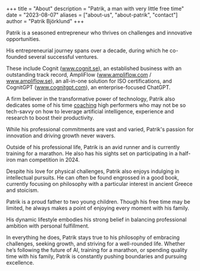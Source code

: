 +++
title = "About"
description = "Patrik, a man with very little free time"
date = "2023-08-07"
aliases = ["about-us", "about-patrik", "contact"]
author = "Patrik Björklund"
+++

Patrik is a seasoned entrepreneur who thrives on challenges and innovative opportunities. 

His entrepreneurial journey spans over a decade, during which he co-founded several successful ventures. 

These include Cognit (www.cognit.se), an established business with an outstanding track record, AmpliFlow (www.ampliflow.com / www.ampliflow.se), an all-in-one solution for ISO certifications, and CognitGPT (www.cognitgpt.com), an enterprise-focused ChatGPT.

A firm believer in the transformative power of technology, Patrik also dedicates some of his time [coaching](/posts/ai-personal-coaching/) high performers who may not be so tech-savvy on how to leverage artificial intelligence, experience and research to boost their productivity. 

While his professional commitments are vast and varied, Patrik's passion for innovation and driving growth never wavers.

Outside of his professional life, Patrik is an avid runner and is currently training for a marathon. He also has his sights set on participating in a half-iron man competition in 2024. 

Despite his love for physical challenges, Patrik also enjoys indulging in intellectual pursuits. He can often be found engrossed in a good book, currently focusing on philosophy with a particular interest in ancient Greece and stoicism.

Patrik is a proud father to two young children. Though his free time may be limited, he always makes a point of enjoying every moment with his family. 

His dynamic lifestyle embodies his strong belief in balancing professional ambition with personal fulfillment.

In everything he does, Patrik stays true to his philosophy of embracing challenges, seeking growth, and striving for a well-rounded life. Whether he’s following the future of AI, training for a marathon, or spending quality time with his family, Patrik is constantly pushing boundaries and pursuing excellence.